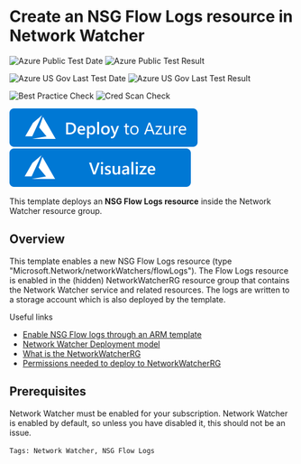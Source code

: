 # Create an NSG Flow Logs resource in Network Watcher

![Azure Public Test Date](https://azurequickstartsservice.blob.core.windows.net/badges/101-networkwatcher-flowLogs-create/PublicLastTestDate.svg)
![Azure Public Test Result](https://azurequickstartsservice.blob.core.windows.net/badges/101-networkwatcher-flowLogs-create/PublicDeployment.svg)

![Azure US Gov Last Test Date](https://azurequickstartsservice.blob.core.windows.net/badges/101-networkwatcher-flowLogs-create/FairfaxLastTestDate.svg)
![Azure US Gov Last Test Result](https://azurequickstartsservice.blob.core.windows.net/badges/101-networkwatcher-flowLogs-create/FairfaxDeployment.svg)

![Best Practice Check](https://azurequickstartsservice.blob.core.windows.net/badges/101-networkwatcher-flowLogs-create/BestPracticeResult.svg)
![Cred Scan Check](https://azurequickstartsservice.blob.core.windows.net/badges/101-networkwatcher-flowLogs-create/CredScanResult.svg)

[![Deploy To Azure](https://raw.githubusercontent.com/Azure/azure-quickstart-templates/master/1-CONTRIBUTION-GUIDE/images/deploytoazure.svg?sanitize=true)]("https://portal.azure.com/#create/Microsoft.Template/uri/https%3A%2F%2Fraw.githubusercontent.com%2FAzure%2Fazure-quickstart-templates%2Fmaster%2F101-networkwatcher-flowLogs-create%2Fazuredeploy.json")  [![Visualize](https://raw.githubusercontent.com/Azure/azure-quickstart-templates/master/1-CONTRIBUTION-GUIDE/images/visualizebutton.svg?sanitize=true)]("http://armviz.io/#/?load=https%3A%2F%2Fraw.githubusercontent.com%2FAzure%2Fazure-quickstart-templates%2Fmaster%2F101-networkwatcher-flowLogs-create%2Fazuredeploy.json")



This template deploys an **NSG Flow Logs resource** inside the Network Watcher resource group.

## Overview

This template enables a new NSG Flow Logs resource (type "Microsoft.Network/networkWatchers/flowLogs").
The Flow Logs resource is enabled in the (hidden) NetworkWatcherRG resource group that contains the Network Watcher service and related resources. The logs are written to a storage account which is also deployed by the template.

Useful links
* [Enable NSG Flow logs through an ARM template](https://docs.microsoft.com/azure/network-watcher/network-watcher-nsg-flow-logging-azure-resource-manager)
* [Network Watcher Deployment model](https://docs.microsoft.com/azure/network-watcher/frequently-asked-questions#what-is-the-Network-Watcher-deployment-model)
* [What is the NetworkWatcherRG](https://docs.microsoft.com/azure/network-watcher/frequently-asked-questions#what-is-the-NetworkWatcherRG)
* [Permissions needed to deploy to NetworkWatcherRG ](https://docs.microsoft.com/azure/network-watcher/frequently-asked-questions#which-permissions-are-needed-to-use-network-watcher)

## Prerequisites

Network Watcher must be enabled for your subscription. Network Watcher is enabled by default, so unless you have disabled it, this should not be an issue.

`Tags: Network Watcher, NSG Flow Logs`


